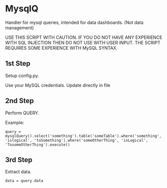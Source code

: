 # MysqlQ 

Handler for mysql queries, intended for data dashboards. (Not data management)

USE THIS SCRIPT WITH CAUTION. IF YOU DO NOT HAVE ANY EXPERIENCE WITH SQL INJECTION THEN DO NOT USE WITH USER INPUT. THE SCRIPT REQUIRES SOME EXPERIENCE WITH MySQL SYNTAX.

## 1st Step

Setup config.py. 

Use your MySQL credentials. Update directly in file

## 2nd Step

Perform QUERY.

Example:

```
query = mysqlQuery().select('something').table('someTable').where('something', 'islogical', 'toSomething').where('someOtherThing', 'isLogical', 'TosomeOtherThing').execute()
```

## 3rd Step

Extract data.

```
data = query.data
```

